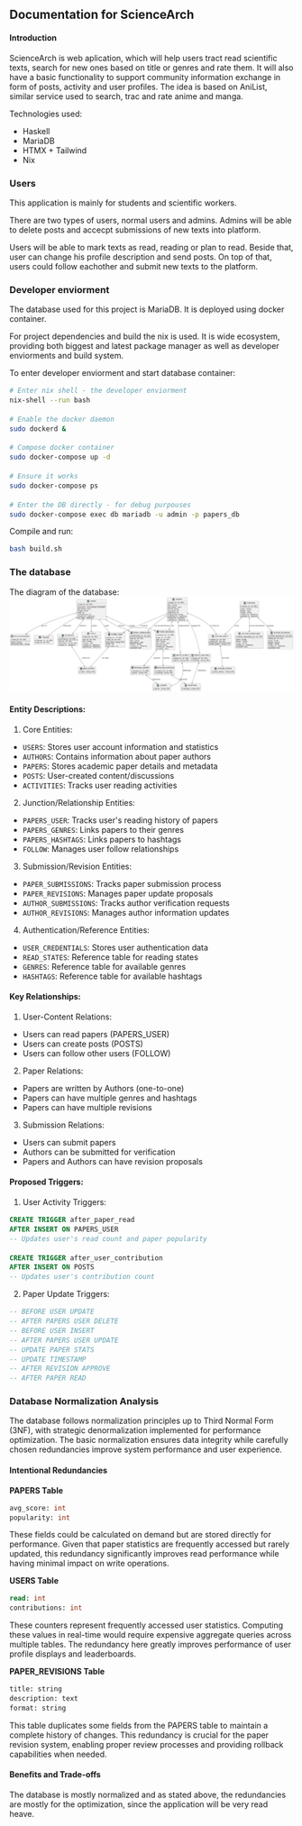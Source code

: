 ## Documentation for ScienceArch

#### Introduction
ScienceArch is web aplication, which will help users tract read scientific texts, search for new ones based on title or genres and rate them. It will also have a basic functionality to support community information exchange in form of posts, activity and user profiles. The idea is based on AniList, similar service used to search, trac and rate anime and manga.

Technologies used:
- Haskell
- MariaDB
- HTMX + Tailwind
- Nix

### Users
This application is mainly for students and scientific workers.

There are two types of users, normal users and admins. Admins will be able to delete posts and accecpt submissions of new texts into platform.

Users will be able to mark texts as read, reading or plan to read. Beside that, user can change his profile description and send posts. On top of that, users could follow eachother and submit new texts to the platform.

### Developer enviorment
The database used for this project is MariaDB. It is deployed using docker container. 

For project dependencies and build the nix is used. It is wide ecosystem, providing both biggest and latest package manager as well as developer enviorments and build system.

To enter developer enviorment and start database container:
```bash
# Enter nix shell - the developer enviorment
nix-shell --run bash

# Enable the docker daemon
sudo dockerd &

# Compose docker container
sudo docker-compose up -d

# Ensure it works
sudo docker-compose ps

# Enter the DB directly - for debug purpouses
sudo docker-compose exec db mariadb -u admin -p papers_db
```

Compile and run:
```bash
bash build.sh
```

### The database
The diagram of the database:
![diag](uml/entities.png)

#### Entity Descriptions:

1. Core Entities:
- `USERS`: Stores user account information and statistics
- `AUTHORS`: Contains information about paper authors
- `PAPERS`: Stores academic paper details and metadata
- `POSTS`: User-created content/discussions
- `ACTIVITIES`: Tracks user reading activities

2. Junction/Relationship Entities:
- `PAPERS_USER`: Tracks user's reading history of papers
- `PAPERS_GENRES`: Links papers to their genres
- `PAPERS_HASHTAGS`: Links papers to hashtags
- `FOLLOW`: Manages user follow relationships

3. Submission/Revision Entities:
- `PAPER_SUBMISSIONS`: Tracks paper submission process
- `PAPER_REVISIONS`: Manages paper update proposals
- `AUTHOR_SUBMISSIONS`: Tracks author verification requests
- `AUTHOR_REVISIONS`: Manages author information updates

4. Authentication/Reference Entities:
- `USER_CREDENTIALS`: Stores user authentication data
- `READ_STATES`: Reference table for reading states
- `GENRES`: Reference table for available genres
- `HASHTAGS`: Reference table for available hashtags

#### Key Relationships:
1. User-Content Relations:
- Users can read papers (PAPERS_USER)
- Users can create posts (POSTS)
- Users can follow other users (FOLLOW)

2. Paper Relations:
- Papers are written by Authors (one-to-one)
- Papers can have multiple genres and hashtags
- Papers can have multiple revisions

3. Submission Relations:
- Users can submit papers
- Authors can be submitted for verification
- Papers and Authors can have revision proposals

#### Proposed Triggers:

1. User Activity Triggers:
```sql
CREATE TRIGGER after_paper_read
AFTER INSERT ON PAPERS_USER
-- Updates user's read count and paper popularity

CREATE TRIGGER after_user_contribution
AFTER INSERT ON POSTS
-- Updates user's contribution count
```

2. Paper Update Triggers:
```sql
-- BEFORE USER UPDATE
-- AFTER PAPERS USER DELETE
-- BEFORE USER INSERT
-- AFTER PAPERS USER UPDATE
-- UPDATE PAPER STATS
-- UPDATE TIMESTAMP
-- AFTER REVISION APPROVE
-- AFTER PAPER READ
```

### Database Normalization Analysis

The database follows normalization principles up to Third Normal Form (3NF), with strategic denormalization implemented for performance optimization. The basic normalization ensures data integrity while carefully chosen redundancies improve system performance and user experience.

#### Intentional Redundancies

**PAPERS Table**
```sql
avg_score: int
popularity: int
```
These fields could be calculated on demand but are stored directly for performance. Given that paper statistics are frequently accessed but rarely updated, this redundancy significantly improves read performance while having minimal impact on write operations.

**USERS Table**
```sql
read: int
contributions: int
```
These counters represent frequently accessed user statistics. Computing these values in real-time would require expensive aggregate queries across multiple tables. The redundancy here greatly improves performance of user profile displays and leaderboards.

**PAPER_REVISIONS Table**
```sql
title: string
description: text
format: string
```
This table duplicates some fields from the PAPERS table to maintain a complete history of changes. This redundancy is crucial for the paper revision system, enabling proper review processes and providing rollback capabilities when needed.

#### Benefits and Trade-offs
The database is mostly normalized and as stated above, the redundancies are mostly for the optimization, since the application will be very read heave.

